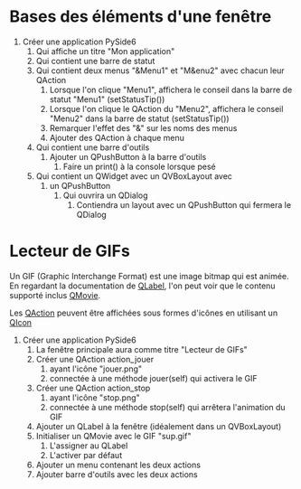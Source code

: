 # Bases des éléments d'une fenêtre
1) Créer une application PySide6
   1) Qui affiche un titre "Mon application"
   2) Qui contient une barre de statut
   3) Qui contient deux menus "&Menu1" et "M&enu2" avec chacun leur QAction 
      1) Lorsque l'on clique "Menu1", affichera le conseil dans la barre de statut "Menu1" (setStatusTip())
      2) Lorsque l'on clique le QAction du "Menu2", affichera le conseil "Menu2" dans la barre de statut (setStatusTip())
      3) Remarquer l'effet des "&" sur les noms des menus
      4) Ajouter des QAction à chaque menu
   4) Qui contient une barre d'outils
      1) Ajouter un QPushButton à la barre d'outils
         1) Faire un print() à la console lorsque pesé
   5) Qui contient un QWidget avec un QVBoxLayout avec
      1) un QPushButton
         1) Qui ouvrira un QDialog
            1) Contiendra un layout avec un QPushButton qui fermera le QDialog

# Lecteur de GIFs 

Un GIF (Graphic Interchange Format) est une image bitmap qui est animée. En regardant la documentation de
[QLabel](https://doc.qt.io/qtforpython-6/PySide6/QtWidgets/QLabel.html#qlabel), l'on peut voir que le contenu supporté 
inclus [QMovie](https://doc.qt.io/qtforpython-6/PySide6/QtGui/QMovie.html#qmovie).

Les [QAction](https://doc.qt.io/qtforpython-6/PySide6/QtGui/QAction.html#qaction) peuvent être affichées sous formes
d'icônes en utilisant un [QIcon](https://doc.qt.io/qtforpython-6/PySide6/QtGui/QIcon.html#qicon) 

1) Créer une application PySide6
   1) La fenêtre principale aura comme titre "Lecteur de GIFs"
   2) Créer une QAction action_jouer
      1) ayant l'icône "jouer.png"
      2) connectée à une méthode jouer(self) qui activera le GIF
   3) Créer une QAction action_stop
      1) ayant l'icône "stop.png"
      2) connectée à une méthode stop(self) qui arrêtera l'animation du GIF
   4) Ajouter un QLabel à la fenêtre (idéalement dans un QVBoxLayout)
   5) Initialiser un QMovie avec le GIF "sup.gif"
      1) L'assigner au QLabel
      2) L'activer par défaut
   6) Ajouter un menu contenant les deux actions
   7) Ajouter barre d'outils avec les deux actions
